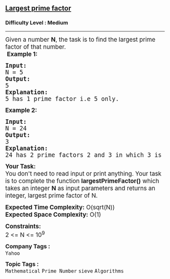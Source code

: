 <h2><a href="https://practice.geeksforgeeks.org/problems/largest-prime-factor2601/1">Largest prime factor</a></h2><h3>Difficulty Level : Medium</h3><hr><div class="problems_problem_content__Xm_eO" style="null;"><p style="null;"><span style="font-size: 14pt;;">Given a number <strong style="null;">N</strong>, the task is to find the largest prime factor of that number.</span><br style="null;"><span style="font-size: 14pt;;">&nbsp;</span><span style="font-size: 14pt;;"><strong style="null;">Example 1:</strong></span></p>
<pre style="null;"><span style="font-size: 14pt;;"><strong style="null;">Input:</strong>
N = 5
<strong style="null;">Output:</strong>
5
<strong style="null;">Explanation:</strong>
5 has 1 prime factor i.e 5 only.
</span></pre>
<p style="null;"><span style="font-size: 14pt;;"><strong style="null;">Example 2:</strong></span></p>
<pre style="null;"><span style="font-size: 14pt;;"><strong style="null;">Input:</strong>
N = 24
<strong style="null;">Output:</strong>
3
<strong style="null;">Explanation:</strong>
24 has 2 prime factors 2 and 3 in which 3 is greater.
</span></pre>
<p style="null;"><span style="font-size: 14pt;;"><strong style="null;">Your Task:</strong></span><br style="null;"><span style="font-size: 14pt;;">You don't need to read input or print anything. Your task is to complete the function <strong style="null;">largestPrimeFactor()</strong>&nbsp;which takes&nbsp;an integer <strong style="null;">N</strong> as input parameters&nbsp;and returns an integer, largest prime factor of N.</span></p>
<p style="null;"><span style="font-size: 14pt;;"><strong style="null;">Expected Time Complexity:</strong> O(sqrt(N))</span><br style="null;"><span style="font-size: 14pt;;"><strong style="null;">Expected Space Complexity:</strong> O(1)</span></p>
<p style="null;"><span style="font-size: 14pt;;"><strong style="null;">Constraints:</strong></span><br style="null;"><span style="font-size: 14pt;;">2 &lt;= N &lt;= 10<sup style="null;">9</sup></span></p></div><p><span style=font-size:18px><strong>Company Tags : </strong><br><code>Yahoo</code>&nbsp;<br><p><span style=font-size:18px><strong>Topic Tags : </strong><br><code>Mathematical</code>&nbsp;<code>Prime Number</code>&nbsp;<code>sieve</code>&nbsp;<code>Algorithms</code>&nbsp;